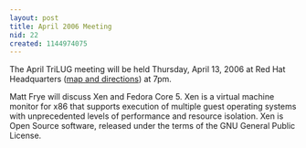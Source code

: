 ```yaml
---
layout: post
title: April 2006 Meeting
nid: 22
created: 1144974075
---
```

The April TriLUG meeting will be held Thursday, April 13, 2006 at Red Hat Headquarters (<a href="http://www.redhat.com/about/contact/ww/americas/raleigh.html">map and directions</a>) at 7pm.

Matt Frye will discuss Xen and Fedora Core 5.  Xen is a virtual machine monitor for x86 that supports execution of multiple guest operating systems with unprecedented levels of performance and resource isolation. Xen is Open Source software, released under the terms of the GNU General Public License.

